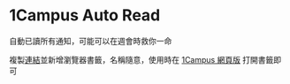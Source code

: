 # 1Campus Auto Read
自動已讀所有通知，可能可以在週會時救你一命

複製[連結](https://raw.githubusercontent.com/NightFeather0615/1campus-auto-read/main/src/bookmark.txt)並新增瀏覽器書籤，名稱隨意，使用時在 [1Campus 網頁版](https://1campus.net/) 打開書籤即可